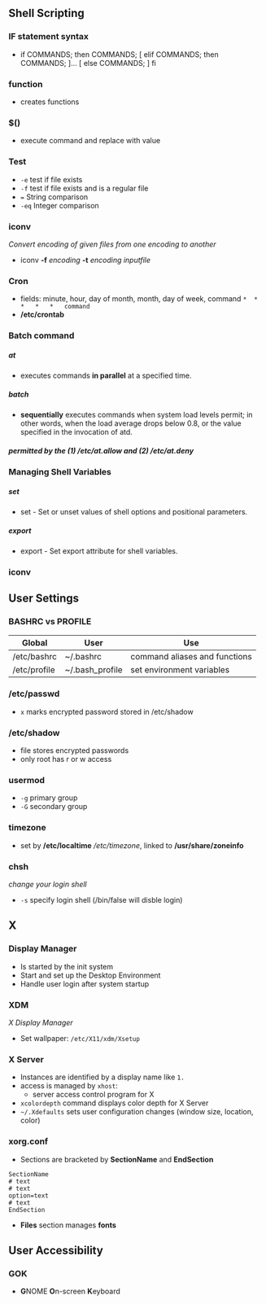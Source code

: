 ## Shell Scripting

### IF statement syntax

* if COMMANDS; then COMMANDS; [ elif COMMANDS; then COMMANDS; ]... [ else COMMANDS; ] fi

### function

* creates functions

### $() 

* execute command and replace with value

### Test

* `-e` test if file exists
* `-f` test if file exists and is a regular file
* `=` String comparison
* `-eq` Integer comparison

### iconv
*Convert encoding of given files from one encoding to another*
* iconv **-f** _encoding_ **-t** _encoding inputfile_

### Cron
* fields: minute, hour, day of month, month, day of week, command
`*	*	*	*	*	command`
* **/etc/crontab**

### Batch command

##### at

* executes commands **in parallel** at a specified time. 

##### batch

* **sequentially** executes commands when system load levels permit; in other words, 
when the load average drops below 0.8, or the value specified in 
the invocation of atd. 

##### permitted by the (1) /etc/at.allow and (2) /etc/at.deny



### Managing Shell Variables

##### set

* set - Set or unset values of shell options and positional parameters.

##### export

* export - Set export attribute for shell variables.


### iconv


## User Settings

### BASHRC vs PROFILE

| Global | User | Use |
|---------|-----|------|
| /etc/bashrc | ~/.bashrc | command aliases and functions |
| /etc/profile | ~/.bash_profile | set environment variables |

### /etc/passwd
* `x` marks encrypted password stored in /etc/shadow
### /etc/shadow
* file stores encrypted passwords
* only root has r or w access

### usermod
* `-g` primary group
* `-G` secondary group
### timezone
* set by **/etc/localtime** */etc/timezone*, linked to **/usr/share/zoneinfo**


### chsh
*change your login shell*
* `-s` specify login shell (/bin/false will disble login)

## X

### Display Manager
* Is started by the init system
* Start and set up the Desktop Environment
* Handle user login after system startup

### XDM
*X Display Manager*
* Set wallpaper: ``/etc/X11/xdm/Xsetup``

### X Server
* Instances are identified by a display name like `1.`
* access is managed by `xhost`:
	* server access control program for X
* `xcolordepth` command displays color depth for X Server
* `~/.Xdefaults` sets user configuration changes (window size, location, color)

### xorg.conf
* Sections are bracketed by **SectionName** and **EndSection**
```
SectionName
# text
# text
option=text
# text
EndSection
```
* **Files** section manages **fonts**

## User Accessibility

### GOK
* **G**NOME **O**n-screen **K**eyboard


<!--stackedit_data:
eyJoaXN0b3J5IjpbLTIxNDgwNzAyNiwtMTE5MDU4MDk3NCwtMT
czMDYxNjM4Miw3NDc0MTk5NzUsLTIwMzkzMTkwMTgsLTIwNjIy
MTk1OTAsLTE1MDI3NzAxNjQsLTkwNDE2Mjg3NCw2MDA0MTg0OT
csMzg2NTExMTg3XX0=
-->